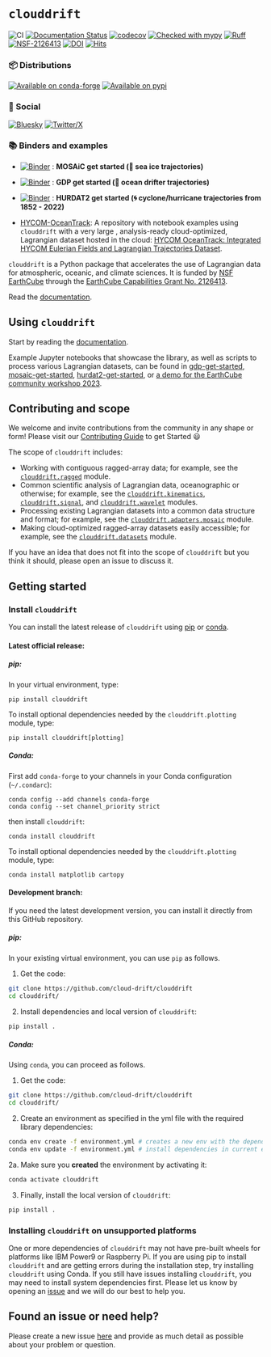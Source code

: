 # `clouddrift`
![CI](https://github.com/Cloud-Drift/clouddrift/workflows/CI/badge.svg)
[![Documentation Status](https://github.com/Cloud-Drift/clouddrift/actions/workflows/docs.yml/badge.svg)](https://cloud-drift.github.io/clouddrift)
[![codecov](https://codecov.io/gh/Cloud-Drift/clouddrift/branch/main/graph/badge.svg)](https://codecov.io/gh/Cloud-Drift/clouddrift/)
[![Checked with mypy](http://www.mypy-lang.org/static/mypy_badge.svg)](http://mypy-lang.org/)
[![Ruff](https://img.shields.io/endpoint?url=https://raw.githubusercontent.com/astral-sh/ruff/main/assets/badge/v2.json)](https://github.com/astral-sh/ruff)
[![NSF-2126413](https://img.shields.io/badge/NSF-2126413-blue.svg)](https://nsf.gov/awardsearch/showAward?AWD_ID=2126413)
[![DOI](https://zenodo.org/badge/DOI/10.5281/zenodo.11081648.svg)](https://doi.org/10.5281/zenodo.11081648)
[![Hits](https://hits.seeyoufarm.com/api/count/incr/badge.svg?url=https%3A%2F%2Fgithub.com%2FCloud-Drift%2Fclouddrift&count_bg=%2368C563&title_bg=%23555555&icon=&icon_color=%23E7E7E7&title=hits&edge_flat=false)](https://hits.seeyoufarm.com)

### 📦 Distributions
[![Available on conda-forge](https://anaconda.org/conda-forge/clouddrift/badges/version.svg?style=flat-square)](https://anaconda.org/conda-forge/clouddrift/)
[![Available on pypi](https://img.shields.io/pypi/v/clouddrift.svg?style=flat-square&color=blue)](https://pypi.org/project/clouddrift/)

### 👥 Social
[![Bluesky](https://img.shields.io/badge/Bluesky-0285FF?logo=bluesky&logoColor=fff&style=for-the-badge)](https://bsky.app/profile/clouddrift.bsky.social)
[![Twitter/X](https://img.shields.io/badge/X-000000?style=for-the-badge&logo=x&logoColor=white)](https://twitter.com/CloudDrift2)

### 📚 Binders and examples
- [![Binder](https://mybinder.org/badge_logo.svg)](https://mybinder.org/v2/gh/Cloud-Drift/mosaic-get-started/HEAD) : **MOSAiC get started (🧊 sea ice trajectories)**

- [![Binder](https://mybinder.org/badge_logo.svg)](https://mybinder.org/v2/gh/Cloud-Drift/gdp-get-started/HEAD) : **GDP get started (🌊 ocean drifter trajectories)**

- [![Binder](https://mybinder.org/badge_logo.svg)](https://mybinder.org/v2/gh/Cloud-Drift/hurdat2-get-started/HEAD) : **HURDAT2 get started (🌀 cyclone/hurricane trajectories from 1852 - 2022)**

- [HYCOM-OceanTrack](https://github.com/selipot/hycom-oceantrack): A repository with notebook examples using `clouddrift` with a very large , analysis-ready cloud-optimized, Lagrangian dataset hosted in the cloud: [HYCOM OceanTrack: Integrated HYCOM Eulerian Fields and Lagrangian Trajectories Dataset](https://registry.opendata.aws/hycom-global-drifters/index.html).


`clouddrift` is a Python package that accelerates the use of Lagrangian data for atmospheric, oceanic, and climate sciences.
It is funded by [NSF EarthCube](https://www.earthcube.org/info) through the
[EarthCube Capabilities Grant No. 2126413](https://www.nsf.gov/awardsearch/showAward?AWD_ID=2126413).

Read the [documentation](https://cloud-drift.github.io/clouddrift).

## Using `clouddrift`

Start by reading the [documentation](https://cloud-drift.github.io/clouddrift).

Example Jupyter notebooks that showcase the library, as well as scripts
to process various Lagrangian datasets, can be found in [gdp-get-started](https://github.com/Cloud-Drift/gdp-get-started), [mosaic-get-started](https://github.com/Cloud-Drift/mosaic-get-started), [hurdat2-get-started](https://github.com/Cloud-Drift/hurdat2-get-started), or [a demo for the EarthCube community workshop 2023](https://github.com/Cloud-Drift/e3-comm-workshop-2023).

## Contributing and scope

We welcome and invite contributions from the community in any shape or form! Please visit our [Contributing Guide](CONTRIBUTING.md) to get Started 😃

The scope of `clouddrift` includes:

* Working with contiguous ragged-array data; for example, see the
  [`clouddrift.ragged`](https://cloud-drift.github.io/clouddrift/_autosummary/clouddrift.ragged.html) module.
* Common scientific analysis of Lagrangian data, oceanographic or otherwise;
  for example, see the
  [`clouddrift.kinematics`](https://cloud-drift.github.io/clouddrift/_autosummary/clouddrift.kinematics.html),
  [`clouddrift.signal`](https://cloud-drift.github.io/clouddrift/_autosummary/clouddrift.signal.html), and
  [`clouddrift.wavelet`](https://cloud-drift.github.io/clouddrift/_autosummary/clouddrift.wavelet.html) modules.
* Processing existing Lagrangian datasets into a common data structure and format;
  for example, see the [`clouddrift.adapters.mosaic`](https://cloud-drift.github.io/clouddrift/_autosummary/clouddrift.adapters.mosaic.html) module.
* Making cloud-optimized ragged-array datasets easily accessible; for example,
  see the [`clouddrift.datasets`](https://cloud-drift.github.io/clouddrift/_autosummary/clouddrift.datasets.html) module.

If you have an idea that does not fit into the scope of `clouddrift` but you think
it should, please open an issue to discuss it.

## Getting started

### Install `clouddrift`

You can install the latest release of `clouddrift` using [pip](https://pypi.org/project/clouddrift/) or [conda](https://anaconda.org/conda-forge/clouddrift).

#### Latest official release:
##### pip:

In your virtual environment, type:

```
pip install clouddrift
```

To install optional dependencies needed by the `clouddrift.plotting` module,
type:

```
pip install clouddrift[plotting]
```

##### Conda:

First add `conda-forge` to your channels in your Conda configuration (`~/.condarc`):

```
conda config --add channels conda-forge
conda config --set channel_priority strict
```

then install `clouddrift`:

```
conda install clouddrift
```

To install optional dependencies needed by the `clouddrift.plotting` module,
type:

```
conda install matplotlib cartopy
```

#### Development branch:

If you need the latest development version, you can install it directly from this GitHub repository.

##### pip:

In your existing virtual environment, you can use `pip` as follows.
1. Get the code:

```bash
git clone https://github.com/cloud-drift/clouddrift
cd clouddrift/
```

2. Install dependencies and local version of `clouddrift`:
```bash
pip install .
```

##### Conda:

Using `conda`, you can proceed as follows.

1. Get the code:

```bash
git clone https://github.com/cloud-drift/clouddrift
cd clouddrift/
```

2. Create an environment as specified in the yml file with the required library dependencies:
```bash
conda env create -f environment.yml # creates a new env with the dependencies
conda env update -f environment.yml # install dependencies in current environment
```

2a. Make sure you **created** the environment by activating it:
```bash
conda activate clouddrift
```

3. Finally, install the local version of `clouddrift`:
```bash
pip install .
```

### Installing `clouddrift` on unsupported platforms

One or more dependencies of `clouddrift` may not have pre-built wheels for
platforms like IBM Power9 or Raspberry Pi.
If you are using pip to install `clouddrift` and are getting errors during the
installation step, try installing `clouddrift` using Conda.
If you still have issues installing `clouddrift`, you may need to install system
dependencies first.
Please let us know by opening an
[issue](https://github.com/Cloud-Drift/clouddrift/issues/new) and we will do our
best to help you.

## Found an issue or need help?

Please create a new issue [here](https://github.com/Cloud-Drift/clouddrift/issues/new)
and provide as much detail as possible about your problem or question.

